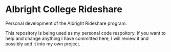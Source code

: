 Albright College Rideshare
=========

Personal development of the Albright Rideshare program.

This repository is being used as my personal code respoitory.  If you want to help and change anything 
I have committed here, I will review it and possibly add it into my own project.
